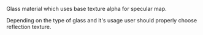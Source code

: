 Glass material which uses base texture alpha for specular map.

Depending on the type of glass and it's usage user should properly choose reflection texture.